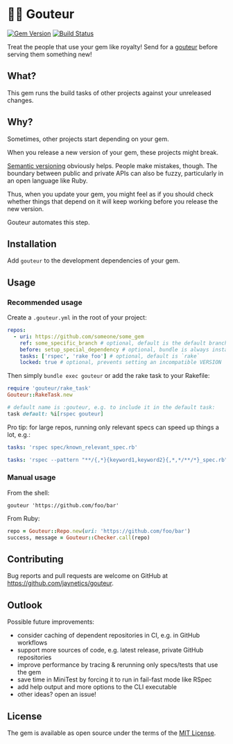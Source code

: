 # 👨‍🍳 Gouteur

[![Gem Version](https://badge.fury.io/rb/gouteur.svg)](http://badge.fury.io/rb/gouteur)
[![Build Status](https://github.com/jaynetics/gouteur/workflows/build/badge.svg)](https://github.com/jaynetics/gouteur/actions)

Treat the people that use your gem like royalty! Send for a [gouteur](https://en.wikipedia.org/wiki/Food_taster) before serving them something new!

## What?

This gem runs the build tasks of other projects against your unreleased changes.

## Why?

Sometimes, other projects start depending on your gem.

When you release a new version of your gem, these projects might break.

[Semantic versioning](https://semver.org) obviously helps. People make mistakes, though. The boundary between public and private APIs can also be fuzzy, particularly in an open language like Ruby.

Thus, when you update your gem, you might feel as if you should check whether things that depend on it will keep working before you release the new version.

Gouteur automates this step.

## Installation

Add `gouteur` to the development dependencies of your gem.

## Usage

### Recommended usage

Create a `.gouteur.yml` in the root of your project:

```yml
repos:
  - uri: https://github.com/someone/some_gem
    ref: some_specific_branch # optional, default is the default branch
    before: setup_special_dependency # optional, bundle is always installed
    tasks: ['rspec', 'rake foo'] # optional, default is `rake`
    locked: true # optional, prevents setting an incompatible VERSION
```

Then simply `bundle exec gouteur` or add the rake task to your Rakefile:

```ruby
require 'gouteur/rake_task'
Gouteur::RakeTask.new

# default name is :gouteur, e.g. to include it in the default task:
task default: %i[rspec gouteur]
```

Pro tip: for large repos, running only relevant specs can speed up things a lot, e.g.:

```yml
tasks: 'rspec spec/known_relevant_spec.rb'
```
```yml
tasks: 'rspec --pattern "**/{,*}{keyword1,keyword2}{,*,*/**/*}_spec.rb"'`
```

### Manual usage

From the shell:

```shell
gouteur 'https://github.com/foo/bar'
```

From Ruby:

```ruby
repo = Gouteur::Repo.new(uri: 'https://github.com/foo/bar')
success, message = Gouteur::Checker.call(repo)
```

## Contributing

Bug reports and pull requests are welcome on GitHub at https://github.com/jaynetics/gouteur.

## Outlook

Possible future improvements:

- consider caching of dependent repositories in CI, e.g. in GitHub workflows
- support more sources of code, e.g. latest release, private GitHub repositories
- improve performance by tracing & rerunning only specs/tests that use the gem
- save time in MiniTest by forcing it to run in fail-fast mode like RSpec
- add help output and more options to the CLI executable
- other ideas? open an issue!

## License

The gem is available as open source under the terms of the [MIT License](https://opensource.org/licenses/MIT).
